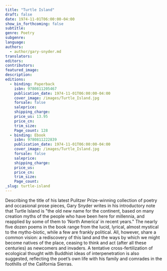 ```yaml
---
title: "Turtle Island"
draft: false
date: 1974-11-01T06:00:00-04:00
show_in_forthcoming: false
subtitle:
genre: Poetry
subgenre:
language:
authors:
  - author/gary-snyder.md
translators:
editors:
contributors:
featured_image:
description:
editions:
  - binding: Paperback
    isbn: 9780811205467
    publication_date: 1974-11-01T06:00:00-04:00
    cover_image: /images/Turtle_Island.jpg
    forsale: false
    saleprice:
    shipping_charge:
    price_us: 13.95
    price_cn:
    trim_size:
    Page_count: 128
  - binding: Ebook
    isbn: 9780811222839
    publication_date: 1974-11-01T06:00:00-04:00
    cover_image: /images/Turtle_Island.jpg
    forsale: false
    saleprice:
    shipping_charge:
    price_us:
    price_cn:
    trim_size:
    Page_count:
_slug: turtle-island
---
```


Describing the title of his latest Pulitzer Prize-winning collection of poetry and occasional prose pieces, Gary Snyder writes in his introductory note that Turtle Island is "the old new name for the continent, based on many creation myths of the people who have been here for millennia, and reapplied by some of them to ’North America’ in recent years." The nearly five dozen poems in the book range from the lucid, lyrical, almost mystical to the mytho-biotic, while a few are frankly political. All, however, share a common vision: a rediscovery of this land and the ways by which we might become natives of the place, ceasing to think and act (after all these centuries) as newcomers and invaders. A tentative cross-fertilization of ecological thought with Buddhist ideas of interpenetration is also suggested, reflecting the poet’s own life with his family and comrades in the foothills of the California Sierras.

